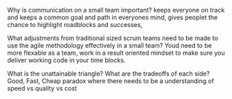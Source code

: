 Why is communication on a small team important?
keeps everyone on track and keeps a common goal and path in everyones mind, gives peoplet the chance to highlight roadblocks and successes,  

What adjustments from traditional sized scrum teams need to be made to use the agile methodology effectively in a small team?
Youd need to be more flexable as a team, work in a result oriented mindset to make sure you deliver working code in your time blocks.

What is the unattainable triangle? What are the tradeoffs of each side?
Good, Fast, Cheap paradox where there needs to be a understanding of speed vs quality vs cost